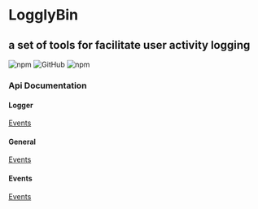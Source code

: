 # LogglyBin

## a set of tools for facilitate user activity logging

![npm](https://img.shields.io/npm/v/logglybin) ![GitHub](https://img.shields.io/github/license/AminAshtiani/logglybin) ![npm](https://img.shields.io/npm/dw/logglybin)

### Api Documentation

#### Logger 
<a href="./documentation/logger.md">Events</a>

#### General 
<a href="./documentation/general.md">Events</a>

#### Events 
<a href="./documentation/events.md">Events</a>